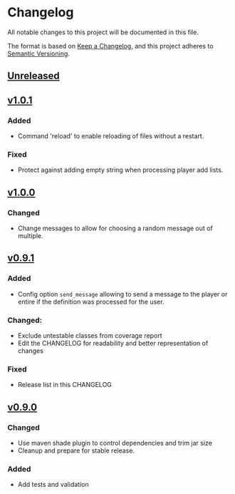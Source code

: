 # Changelog
All notable changes to this project will be documented in this file.

The format is based on [Keep a Changelog](https://keepachangelog.com/en/1.0.0/),
and this project adheres to [Semantic Versioning](https://semver.org/spec/v2.0.0.html).

## [Unreleased]

## [v1.0.1]
### Added
- Command 'reload' to enable reloading of files without a restart.

### Fixed
- Protect against adding empty string when processing player add lists.


## [v1.0.0]
### Changed
- Change messages to allow for choosing a random message out of multiple.

## [v0.9.1]
### Added
- Config option `send_message` allowing to send a message to the player or entire if the definition was processed for the user.

### Changed:
- Exclude untestable classes from coverage report
- Edit the CHANGELOG for readability and better representation of changes

### Fixed
- Release list in this CHANGELOG

## [v0.9.0]
### Changed
- Use maven shade plugin to control dependencies and trim jar size
- Cleanup and prepare for stable release.

### Added
- Add tests and validation


[Unreleased]: https://github.com/mooeypoo/PlayingWithTime/compare/v1.0.1...HEAD
[v1.0.1]: https://github.com/mooeypoo/PlayingWithTime/compare/v1.0.0...v1.0.1
[v1.0.0]: https://github.com/mooeypoo/PlayingWithTime/compare/v0.9.1...v1.0.0
[v0.9.1]: https://github.com/mooeypoo/PlayingWithTime/compare/v0.9.0...v0.9.1
[v0.9.0]: https://github.com/mooeypoo/PlayingWithTime/compare/v0.0.1...v0.9.0
